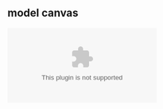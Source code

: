## model canvas
![image](https://trello.com/1/cards/65e0f55b87ec6991e709e3d9/attachments/65e0f57b7a078f8f23b987b9/download/Hungry.pptx)

